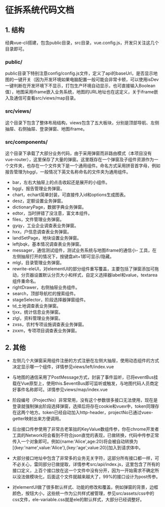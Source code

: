 # 征拆系统代码文档

## 1. 结构
经典vue-cli搭建，包含public目录，src目录，vue.config.js，开发只关注这几个目录即可。

### public/

public目录下特别注意config/config.js文件，定义了api的baseUrl，是否显示地图的一键开关（因为开发环境如果电脑配置一般可能会非常卡顿，可以使用isDev一键判断在开发环境下不显示，打包生产环境自动显示，也可直接输入Boolean值），地图采用iframe嵌入业务系统，地图的URL地址也在这定义，关于iframe嵌入及通信可查看src/views/map目录。

### src/views/
这个目录下包含了整体布局结构，views包含了五大板块，分别是顶部导航、左侧抽屉、右侧抽屉、登录弹窗、地图iframe。

### src/components/
这个目录下承载了大部分业务代码，由于采用弹窗而非路由模式（本项目没有vue-router），这里保存了大量的弹窗。这里既存在一个弹窗及子组件资源作为一个文件夹，也存在一个文件夹下是一个通用组件。命名方式采用拼音首字母，例如报告管理为bggl，一般情况下英文名称命名的文件夹为通用组件。

- bar，左右大抽屉上的点击收起还是展开的小组件。
- bggl，报告管理业务弹窗。
- chart，echart简单封装，可直接传入id和options生成图表。
- desz，定额设置业务弹窗。
- dictionaryPage，数据字典业务弹窗。
- edtor，当时拼错了没注意，富文本组件。
- files，文件管理业务弹窗。
- gyqy，工业企业调查表业务弹窗。
- hxx，户信息调查表业务弹窗。
- landSetPage，地块设置业务弹窗。
- leftjbqk，基本情况调查表业务弹窗。
- messager，通信测试组件，测试业务系统与地图iframe的通信小- 工具，在左侧抽屉打开的情况下，按键盘alt+1即可显示/隐藏。
- mlgl，目录管理业务弹窗。
- rewrite-eleUI，对elementUI的部分组件重写覆盖，主要包括了弹窗添加可拖动，分页器设置默认分页大小和样式，自定义选择器label和value，textarea组件重命名。
- rightDrawer，右侧抽屉业务组件。
- search，顶部导航栏的搜索组件。
- stageSelector，阶段选择器弹窗组件。
- td,土地调查表业务弹窗。
- tjxx，统计信息业务弹窗。
- zlgl，资料管理业务弹窗。
- zxss，农村专项设施调查表业务弹窗。
- zxxm，专项项目调查表业务弹窗。

## 2. 其他
- 左侧几个大弹窗采用组件注册的方式注册在左侧大抽屉，使用动态组件的方式决定显示哪一个组件，详情参见views/left/index.vue

- 与地图的通信采用了PostMessage方式，封装了事件监听，已将eventBus挂载在Vue原型上，使用this.$eventBus即可监听或触发，与地图代码人员商定好事件名称即可。详情参见views/map/index.vue

- 阶段编号（ProjectNo）非常常用，没有这个参数很多接口无法使用，现在是登录就强制弹出阶段选择弹窗，选择后将存在cookie和vuex中，token同理存在这两个地方。token已经自动加入http-header，projectNo已通过vuex-getter映射出来方便调用。

- 后台接口传参使用了非常古老笨拙的KeyValue数组传参，你在chrome开发者工具的Network将会看到不符合json直觉的表现，已做转换，代码中传参正常传入一个对象即可。例如{name:'Alice',age:20}将会被自动转换为[{key:'name',value:'Alice'},{key:'age',value:20}]加入到请求体中。

- 大部分接口地址中包含了非常多的业务无关字符，这部分所有接口都一样，可不必关心，雷同部分已做提取，详情参考src/api/index.js，这里包含了所有的接口定义，上百个接口放在这一个文件中没有分开，因为一开始需求不确定所以没法做模块化，后面这个文件就越来越大了，99%的接口设计为post传参。

- 对elementUI做了很多默认样式、功能的修改和覆盖，例如弹窗的背景，边框颜色，按钮大小，这些统一作为公共样式被管理，参见src/assets/css中的css文件，ele-variable.css就是ele的默认样式，大部分已经调整好。
